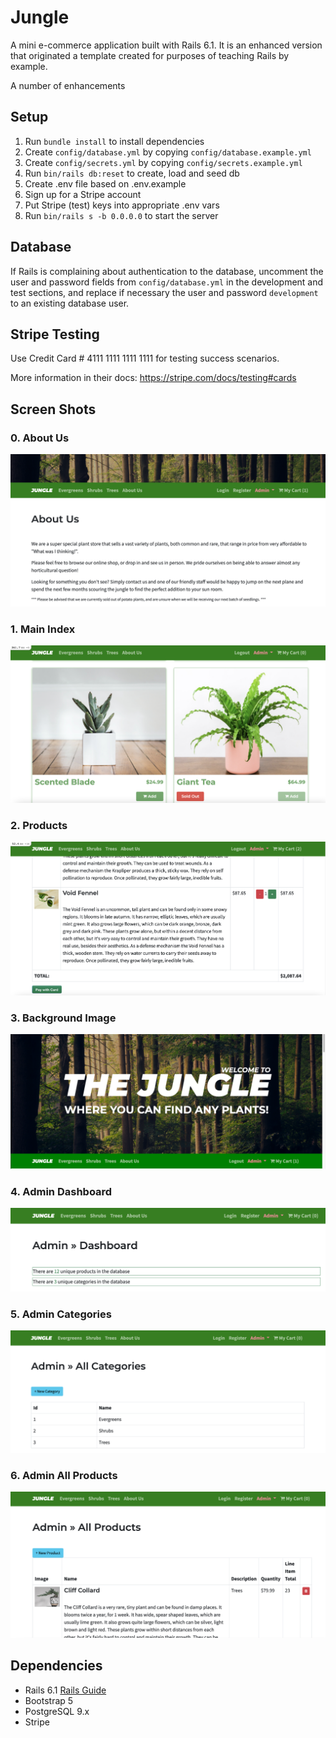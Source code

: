 # Jungle

A mini e-commerce application built with Rails 6.1.  It is an enhanced version that originated a template created for purposes of teaching Rails by example.

A number of enhancements 
## Setup

1. Run `bundle install` to install dependencies
2. Create `config/database.yml` by copying `config/database.example.yml`
3. Create `config/secrets.yml` by copying `config/secrets.example.yml`
4. Run `bin/rails db:reset` to create, load and seed db
5. Create .env file based on .env.example
6. Sign up for a Stripe account
7. Put Stripe (test) keys into appropriate .env vars
8. Run `bin/rails s -b 0.0.0.0` to start the server

## Database

If Rails is complaining about authentication to the database, uncomment the user and password fields from `config/database.yml` in the development and test sections, and replace if necessary the user and password `development` to an existing database user.

## Stripe Testing

Use Credit Card # 4111 1111 1111 1111 for testing success scenarios.

More information in their docs: <https://stripe.com/docs/testing#cards>

## Screen Shots

### 0. About Us
!["About Us"](https://github.com/manwelja/jungle-rails/blob/master/docs/jungle_aboutus.png)

### 1. Main Index
!["Main Index Page"](https://github.com/manwelja/jungle-rails/blob/master/docs/jungle_index.png)

### 2. Products
!["Products Page"](https://github.com/manwelja/jungle-rails/blob/master/docs/jungle_product.png)

### 3. Background Image
!["Background Image"](https://github.com/manwelja/jungle-rails/blob/master/docs/jungle_background.png)

### 4. Admin Dashboard
!["Admin Dashboard"](https://github.com/manwelja/jungle-rails/blob/master/docs/jungle_admin_dashboard.png)

### 5. Admin Categories
!["Admin Categories"](https://github.com/manwelja/jungle-rails/blob/master/docs/jungle_admin_categories.png)

### 6. Admin All Products
!["Admin All Products"](https://github.com/manwelja/jungle-rails/blob/master/docs/jungle_admin_allproducts.png)

## Dependencies

- Rails 6.1 [Rails Guide](http://guides.rubyonrails.org/v6.1/)
- Bootstrap 5
- PostgreSQL 9.x
- Stripe
